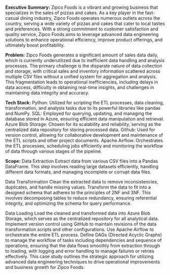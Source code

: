 **Executive Summary:**
Zipco Foods is a vibrant and growing business that specializes in the sales of pizzas and cakes. As a key player in the fast-casual dining industry, Zipco Foods operates numerous outlets across the country, serving a wide variety of pizzas and cakes that cater to local tastes and preferences. With a strong commitment to customer satisfaction and quality service, Zipco Foods aims to leverage advanced data engineering solutions to enhance operational efficiency, improve product offerings, and ultimately boost profitability.

**Problem:**
Zipco Foods generates a significant amount of sales data daily, which is currently underutilized due to inefficient data handling and analysis processes. The primary challenge is the disparate nature of data collection and storage, with critical sales and inventory information scattered across multiple CSV files without a unified system for aggregation and analysis. This fragmentation leads to operational inefficiencies, including delays in data access, difficulty in obtaining real-time insights, and challenges in maintaining data integrity and accuracy.

**Tech Stack:**
Python: Utilized for scripting the ETL processes, data cleaning, transformation, and analysis tasks due to its powerful libraries like pandas and NumPy.
SQL: Employed for querying, updating, and managing the database stored in Azure, ensuring efficient data manipulation and retrieval.
Azure Blob Storage: Chosen for its scalability and reliability, serving as the centralized data repository for storing processed data.
Github: Used for version control, allowing for collaborative development and maintenance of the ETL scripts and other project documents.
Apache Airflow: Orchestrates the ETL processes, scheduling jobs efficiently and monitoring the workflow of data through various stages of the pipeline.

**Scope:**
Data Extraction
Extract data from various CSV files into a Pandas DataFrame. This step involves reading large datasets efficiently, handling different data formats, and managing incomplete or corrupt data files.

Data Transformation
Clean the extracted data to remove inconsistencies, duplicates, and handle missing values.
Transform the data to fit into a designed schema that adheres to the principles of 2NF and 3NF. This involves decomposing tables to reduce redundancy, ensuring referential integrity, and optimizing the schema for query performance.

Data Loading
Load the cleaned and transformed data into Azure Blob Storage, which serves as the centralized repository for all analytical data.
Implement version control using GitHub to maintain revisions of the data transformation scripts and other configurations.
Use Apache Airflow to orchestrate the entire ETL process. Define DAGs (Directed Acyclic Graphs) to manage the workflow of tasks including dependencies and sequence of operations, ensuring that the data flows smoothly from extraction through to loading, with logging and error handling to manage failures or retries effectively.
This case study outlines the strategic approach for utilizing advanced data engineering techniques to drive operational improvements and business growth for Zipco Foods.
